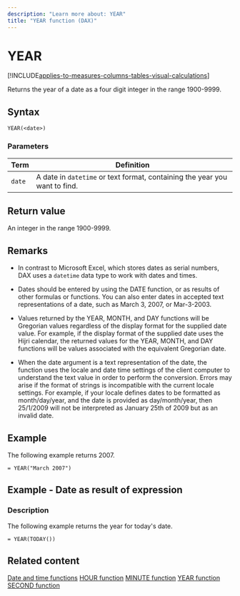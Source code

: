 ```yaml
---
description: "Learn more about: YEAR"
title: "YEAR function (DAX)"
---
```

# YEAR

[!INCLUDE[applies-to-measures-columns-tables-visual-calculations](includes/applies-to-measures-columns-tables-visual-calculations.md)]

Returns the year of a date as a four digit integer in the range 1900-9999.

## Syntax

```dax
YEAR(<date>)
```

### Parameters

|Term|Definition|
|--------|--------------|
|`date`|A date in `datetime` or text format, containing the year you want to find.|

## Return value

An integer in the range 1900-9999.

## Remarks

- In contrast to Microsoft Excel, which stores dates as serial numbers, DAX uses a `datetime` data type to work with dates and times.

- Dates should be entered by using the DATE function, or as results of other formulas or functions. You can also enter dates in accepted text representations of a date, such as March 3, 2007, or Mar-3-2003.

- Values returned by the YEAR, MONTH, and DAY functions will be Gregorian values regardless of the display format for the supplied date value. For example, if the display format of the supplied date uses the Hijri calendar, the returned values for the YEAR, MONTH, and DAY functions will be values associated with the equivalent Gregorian date.

- When the date argument is a text representation of the date, the function uses the locale and date time settings of the client computer to understand the text value in order to perform the conversion. Errors may arise if the format of strings is incompatible with the current locale settings. For example, if your locale defines dates to be formatted as month/day/year, and the date is provided as day/month/year, then 25/1/2009 will not be interpreted as January 25th of 2009 but as an invalid date.

## Example

The following example returns 2007.

```dax
= YEAR("March 2007")
```

## Example - Date as result of expression

### Description

The following example returns the year for today's date.

```dax
= YEAR(TODAY())
```

## Related content

[Date and time functions](date-and-time-functions-dax.md)
[HOUR function](hour-function-dax.md)
[MINUTE function](minute-function-dax.md)
[YEAR function](year-function-dax.md)
[SECOND function](second-function-dax.md)
